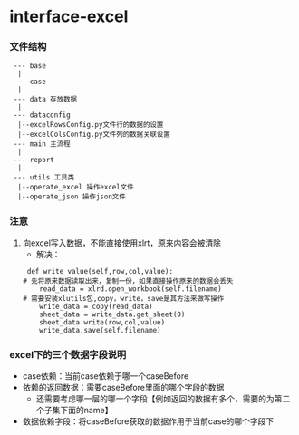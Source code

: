 # interface-excel
### 文件结构
```
 --- base
  |
 --- case
  |
 --- data 存放数据
  |
 --- dataconfig
  |--excelRowsConfig.py文件行的数据的设置
  |--excelColsConfig.py文件列的数据关联设置
 --- main 主流程
  |
 --- report
  |
 --- utils 工具类
  |--operate_excel 操作excel文件
  |--operate_json 操作json文件
```
### 注意
1. 向excel写入数据，不能直接使用xlrt，原来内容会被清除
   * 解决：
    ```
     def write_value(self,row,col,value):
    # 先将原来数据读取出来，复制一份，如果直接操作原来的数据会丢失
	    read_data = xlrd.open_workbook(self.filename)
    # 需要安装xlutils包,copy，write，save是其方法来做写操作
	    write_data = copy(read_data)
	    sheet_data = write_data.get_sheet(0)
	    sheet_data.write(row,col,value)
	    write_data.save(self.filename)
    ```

### excel下的三个数据字段说明
 * case依赖：当前case依赖于哪一个caseBefore
 * 依赖的返回数据：需要caseBefore里面的哪个字段的数据
   * 还需要考虑哪一层的哪一个字段【例如返回的数据有多个，需要的为第二个子集下面的name】
 * 数据依赖字段：将caseBefore获取的数据作用于当前case的哪个字段下